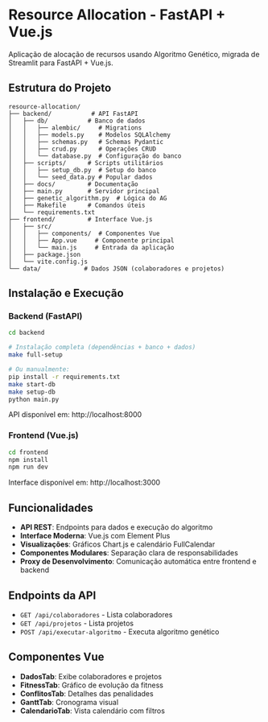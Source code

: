 # Resource Allocation - FastAPI + Vue.js

Aplicação de alocação de recursos usando Algoritmo Genético, migrada de Streamlit para FastAPI + Vue.js.

## Estrutura do Projeto

```
resource-allocation/
├── backend/           # API FastAPI
│   ├── db/           # Banco de dados
│   │   ├── alembic/     # Migrations
│   │   ├── models.py    # Modelos SQLAlchemy
│   │   ├── schemas.py   # Schemas Pydantic
│   │   ├── crud.py      # Operações CRUD
│   │   └── database.py  # Configuração do banco
│   ├── scripts/      # Scripts utilitários
│   │   ├── setup_db.py  # Setup do banco
│   │   └── seed_data.py # Popular dados
│   ├── docs/         # Documentação
│   ├── main.py       # Servidor principal
│   ├── genetic_algorithm.py  # Lógica do AG
│   ├── Makefile      # Comandos úteis
│   └── requirements.txt
├── frontend/         # Interface Vue.js
│   ├── src/
│   │   ├── components/  # Componentes Vue
│   │   ├── App.vue     # Componente principal
│   │   └── main.js     # Entrada da aplicação
│   ├── package.json
│   └── vite.config.js
└── data/            # Dados JSON (colaboradores e projetos)
```

## Instalação e Execução

### Backend (FastAPI)
```bash
cd backend

# Instalação completa (dependências + banco + dados)
make full-setup

# Ou manualmente:
pip install -r requirements.txt
make start-db
make setup-db
python main.py
```
API disponível em: http://localhost:8000

### Frontend (Vue.js)
```bash
cd frontend
npm install
npm run dev
```
Interface disponível em: http://localhost:3000

## Funcionalidades

- **API REST**: Endpoints para dados e execução do algoritmo
- **Interface Moderna**: Vue.js com Element Plus
- **Visualizações**: Gráficos Chart.js e calendário FullCalendar
- **Componentes Modulares**: Separação clara de responsabilidades
- **Proxy de Desenvolvimento**: Comunicação automática entre frontend e backend

## Endpoints da API

- `GET /api/colaboradores` - Lista colaboradores
- `GET /api/projetos` - Lista projetos  
- `POST /api/executar-algoritmo` - Executa algoritmo genético

## Componentes Vue

- **DadosTab**: Exibe colaboradores e projetos
- **FitnessTab**: Gráfico de evolução da fitness
- **ConflitosTab**: Detalhes das penalidades
- **GanttTab**: Cronograma visual
- **CalendarioTab**: Vista calendário com filtros